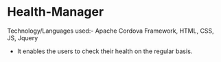 # Health-Manager
Technology/Languages used:- Apache Cordova Framework, HTML, CSS, JS, Jquery
 - It enables the users to check their health on the regular basis.
